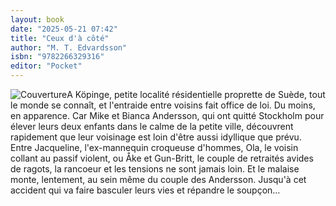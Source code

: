 ```yaml
---
layout: book
date: "2025-05-21 07:42"
title: "Ceux d'à côté"
author: "M. T. Edvardsson"
isbn: "9782266329316"
editor: "Pocket"
---
```

![Couverture](/img/9782266329316.jpeg)A Köpinge, petite localité résidentielle proprette de Suède, tout le monde se connaît, et l'entraide entre voisins fait office de loi. Du moins, en apparence. Car Mike et Bianca Andersson, qui ont quitté Stockholm pour élever leurs deux enfants dans le calme de la petite ville, découvrent rapidement que leur voisinage est loin d'être aussi idyllique que prévu. Entre Jacqueline, l'ex-mannequin croqueuse d'hommes, Ola, le voisin collant au passif violent, ou Åke et Gun-Britt, le couple de retraités avides de ragots, la rancoeur et les tensions ne sont jamais loin. Et le malaise monte, lentement, au sein même du couple des Andersson. Jusqu'à cet accident qui va faire basculer leurs vies et répandre le soupçon...